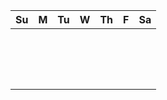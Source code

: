 | Su | M | Tu | W | Th | F | Sa |
|----|---|----|---|----|---|----|
|    |   |    |   |    |   |    |
|    |   |    |   |    |   |    |
|    |   |    |   |    |   |    |
|    |   |    |   |    |   |    |
|    |   |    |   |    |   |    |
|    |   |    |   |    |   |    |
|    |   |    |   |    |   |    |
|    |   |    |   |    |   |    |
|    |   |    |   |    |   |    |
|    |   |    |   |    |   |    |
|    |   |    |   |    |   |    |
|    |   |    |   |    |   |    |
|    |   |    |   |    |   |    |
|    |   |    |   |    |   |    |
|    |   |    |   |    |   |    |
|    |   |    |   |    |   |    |
